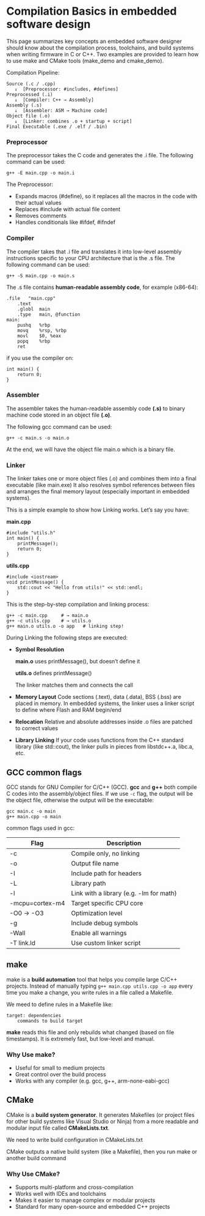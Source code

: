 # Compilation Basics in embedded software design

This page summarizes key concepts an embedded software designer should know about the compilation process, toolchains, and build systems when writing firmware in C or C++. Two examples are provided to learn how to use make and CMake tools (make_demo and cmake_demo).

Compilation Pipeline:

```
Source (.c / .cpp)
   ↓  [Preprocessor: #includes, #defines]   
Preprocessed (.i)
   ↓  [Compiler: C++ → Assembly]
Assembly (.s)
   ↓  [Assembler: ASM → Machine code]
Object file (.o)
   ↓  [Linker: combines .o + startup + script]
Final Executable (.exe / .elf / .bin)
```
### Preprocessor
The preprocessor takes the C code and generates the .i file. The following command can be used:

`g++ -E main.cpp -o main.i`

The Preprocessor:
- Expands macros (#define), so it replaces all the macros in the code with their actual values
- Replaces #include with actual file content
- Removes comments
- Handles conditionals like #ifdef, #ifndef
### Compiler
The compiler takes that .i file and translates it into low-level assembly instructions specific to your CPU architecture that is the .s file. The following command can be used:

`g++ -S main.cpp -o main.s`

The .s file contains **human-readable assembly code**, for example (x86-64):
```
.file   "main.cpp"
    .text
    .globl  main
    .type   main, @function
main:
    pushq   %rbp
    movq    %rsp, %rbp
    movl    $0, %eax
    popq    %rbp
    ret
```
if you use the compiler on:
```
int main() {
    return 0;
}
```

### Assembler
The assembler takes the human-readable assembly code **(.s)** to binary machine code stored in an object file **(.o)**.


The following gcc command can be used:

`g++ -c main.s -o main.o`

At the end, we will have the object file main.o which is a binary file. 
### Linker
The linker takes one or more object files (.o) and combines them into a final executable (like main.exe)
It also resolves symbol references between files and arranges the final memory layout (especially important in embedded systems).

This is a simple example to show how Linking works. Let’s say you have:

**main.cpp**
```
#include "utils.h"
int main() {
    printMessage();
    return 0;
}
```

**utils.cpp**
```
#include <iostream>
void printMessage() {
    std::cout << "Hello from utils!" << std::endl;
}
```
This is the step-by-step compilation and linking process:
```
g++ -c main.cpp     # → main.o
g++ -c utils.cpp    # → utils.o
g++ main.o utils.o -o app   # linking step!
```
During Linking the following steps are executed:

- **Symbol Resolution**

	**main.o** uses printMessage(), but doesn’t define it

	**utils.o** defines printMessage()

	The linker matches them and connects the call

- **Memory Layout**
Code sections (.text), data (.data), BSS (.bss) are placed in memory.
In embedded systems, the linker uses a linker script to define where Flash and RAM begin/end

- **Relocation**
Relative and absolute addresses inside .o files are patched to correct values

- **Library Linking**
If your code uses functions from the C++ standard library (like std::cout), the linker pulls in pieces from libstdc++.a, libc.a, etc.


## GCC common flags
GCC stands for GNU Compiler for C/C++ (GCC). **gcc** and **g++** both compile C codes into the assembly/object files. If we use `-c` flag, the output will be the object file, otherwise the output will be the executable:
```
gcc main.c -o main
g++ main.cpp -o main
```

common flags used in gcc:
	
|Flag |	Description |
| ------------- | ------------- |
|-c	|Compile only, no linking
|-o	| Output file name
|-I   |  Include path for headers
|-L   | Library path
|-l<lib>   | Link with a library (e.g. -lm for math)
|-mcpu=cortex-m4	|Target specific CPU core
|-O0 → -O3	|Optimization level
|-g	|Include debug symbols
|-Wall	|Enable all warnings
|-T link.ld	|Use custom linker script

## make
make is a **build automation** tool that helps you compile large C/C++ projects. Instead of manually typing `g++ main.cpp utils.cpp -o app` every time you make a change, you write rules in a file called a Makefile.

We meed to define rules in a Makefile like:
```
target: dependencies
    commands to build target
```
**make** reads this file and only rebuilds what changed (based on file timestamps).
It is extremely fast, but low-level and manual.

 ### Why Use make?
 - Useful for small to medium projects
 - Great control over the build process
 - Works with any compiler (e.g. gcc, g++, arm-none-eabi-gcc)
## CMake
CMake is a **build system generator**. It generates Makefiles (or project files for other build systems like Visual Studio or Ninja) from a more readable and modular input file called **CMakeLists.txt**.

We need to write build configuration in CMakeLists.txt

CMake outputs a native build system (like a Makefile), then you run make or another build command

### Why Use CMake?
- Supports multi-platform and cross-compilation
- Works well with IDEs and toolchains
- Makes it easier to manage complex or modular projects
- Standard for many open-source and embedded C++ projects

